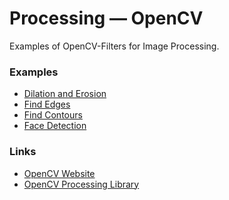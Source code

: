 Processing — OpenCV
========================

Examples of OpenCV-Filters for Image Processing.

### Examples

* [Dilation and Erosion](coding_gestalt__tools__04_01__dilation_and_erosion)
* [Find Edges](coding_gestalt__tools__04_02__find_edges)
* [Find Contours](coding_gestalt__tools__04_03__find_contours)
* [Face Detection](coding_gestalt__tools__04_04__face_detection)

### Links

* [OpenCV Website](http://opencv.org/)
* [OpenCV Processing Library](https://github.com/atduskgreg/opencv-processing)


